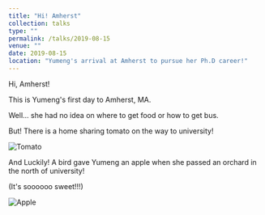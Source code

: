 ```yaml
---
title: "Hi! Amherst"
collection: talks
type: ""
permalink: /talks/2019-08-15
venue: ""
date: 2019-08-15
location: "Yumeng's arrival at Amherst to pursue her Ph.D career!"
---
```


Hi, Amherst!

This is Yumeng's first day to Amherst, MA.

Well... she had no idea on where to get food or how to get bus.

But! There is a home sharing tomato on the way to university!

![Tomato](../images/tomato.jpeg)

And Luckily! A bird gave Yumeng an apple when she passed an orchard in the north of university!

(It's soooooo sweet!!!)

![Apple](../images/apple.jpeg)

